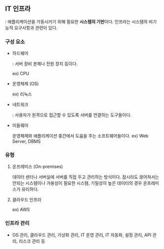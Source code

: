 ## IT 인프라

: 애플리케이션을 가동시키기 위해 필요한 **시스템의 기반**이다. 인프라는 시스템의 비기능적 요구사항과 관련이 있다.

[^기능적 요구사항]: 어떤 기능을 하는지, 무엇을 할 수 있는지
[^비기능적 요구사항]: 시스템의 성능, 안정성, 확장성, 보안



### 구성 요소

- 하드웨어

  : 서버 장비 본체나 전원 장치 등이다.

  ex) CPU

- 운영체제 (OS)

  ex) 리눅스

- 네트워크

  : 사용자가 원격으로 접근할 수 있도록 서버를 연결하는 도구들이다.

- 미들웨어

  운영체제와 애플리케이션 중간에서 도움을 주는 소프트웨어들이다. ex) Web Server, DBMS

  

### 유형

1. 온프레미스 (On-premises)

   데이터 센터나 서버실에 서버를 직접 두고 관리하는 방식이다. 잠시라도 끊어져서는 안되는 시스템이나 가용성이 필요한 시스템, 기밀성이 높은 데이터의 경우 온프레미스가 유리하다.

2. 클라우드 인프라

   ex) AWS 

   

### 인프라 관리

* OS 관리, 클라우드 관리, 가상화 관리, IT 운영 관리, IT 자동화, 설정 관리, API 관리, 리스크 관리 등




